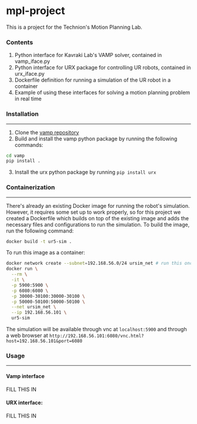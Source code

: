 # mpl-project

This is a project for the Technion's Motion Planning Lab.


### Contents
1. Python interface for Kavraki Lab's VAMP solver, contained in vamp_iface.py
2. Python interface for URX package for controlling UR robots, contained in urx_iface.py
3. Dockerfile definition for running a simulation of the UR robot in a container
4. Example of using these interfaces for solving a motion planning problem in real time


### Installation
---
1. Clone the [vamp repository](https://github.com/KavrakiLab/vamp)
2. Build and install the vamp python package by running the following commands:
```bash
cd vamp
pip install .
```
3. Install the urx python package by running ```pip install urx```

### Containerization
---
There's already an existing Docker image for running the robot's simulation. 
However, it requires some set up to work properly, so for this project we created a Dockerfile which builds on top of the existing image and adds the necessary files and configurations to run the simulation.
To build the image, run the following command:
```bash
docker build -t ur5-sim .
```
To run this image as a container:
```bash
docker network create --subnet=192.168.56.0/24 ursim_net # run this once!
docker run \
  --rm \
  -it \
  -p 5900:5900 \
  -p 6080:6080 \
  -p 30000-30100:30000-30100 \
  -p 50000-50100:50000-50100 \
  --net ursim_net \
  --ip 192.168.56.101 \
  ur5-sim
```
The simulation will be available through vnc at `localhost:5900` and through a web browser at `http://192.168.56.101:6080/vnc.html?host=192.168.56.101&port=6080`

### Usage
---
#### Vamp interface
FILL THIS IN

#### URX interface:
FILL THIS IN
